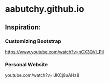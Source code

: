 # aabutchy.github.io

## Inspiration:

### Customizing Bootstrap

https://www.youtube.com/watch?v=nCX3QVl_PiI

### Personal Website

youtube.com/watch?v=iJKCj8uAHz8
